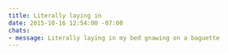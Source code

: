 ```yaml
---
title: Literally laying in
date: 2015-10-16 12:54:00 -07:00
chats:
- message: Literally laying in my bed gnawing on a baguette
---
```


